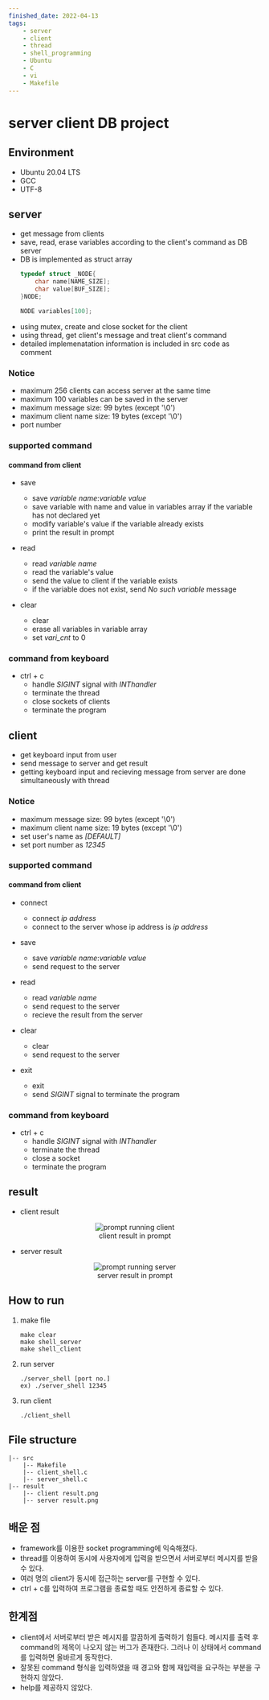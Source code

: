 ```yaml
---
finished_date: 2022-04-13
tags:
    - server
    - client
    - thread
    - shell_programming
    - Ubuntu
    - C
    - vi
    - Makefile
---
```

# server client DB project
## Environment
- Ubuntu 20.04 LTS
- GCC
- UTF-8
## server
- get message from clients
- save, read, erase variables according to the client's command as DB server
- DB is implemented as struct array
    ```c
    typedef struct _NODE{
        char name[NAME_SIZE];
        char value[BUF_SIZE];
    }NODE;

    NODE variables[100];
    ```
- using mutex, create and close socket for the client
- using thread, get client's message and treat client's command
- detailed implemenatation information is included in src code as comment

### Notice
- maximum 256 clients can access server at the same time
- maximum 100 variables can be saved in the server
- maximum message size: 99 bytes (except '\0')
- maximum client name size: 19 bytes (except '\0')
- port number

### supported command
#### command from client
- save
    - save *variable name*:*variable value*
    - save variable with name and value in variables array if the variable has not declared yet
    - modify variable's value if the variable already exists
    - print the result in prompt
    
- read
    - read *variable name*
    - read the variable's value 
    - send the value to client if the variable exists
    - if the variable does not exist, send *No such variable* message

- clear
    - clear
    - erase all variables in variable array
    - set *vari_cnt* to 0
### command from keyboard
- ctrl + c
    - handle *SIGINT* signal with *INThandler*
    - terminate the thread
    - close sockets of clients
    - terminate the program

## client
- get keyboard input from user
- send message to server and get result
- getting keyboard input and recieving message from server are done simultaneously with thread

### Notice
- maximum message size: 99 bytes (except '\0')
- maximum client name size: 19 bytes (except '\0')
- set user's name as *[DEFAULT]*
- set port number as *12345*

### supported command
#### command from client
- connect
    - connect *ip address*
    - connect to the server whose ip address is *ip address*

- save
    - save *variable name*:*variable value*
    - send request to the server
    
- read
    - read *variable name*
    - send request to the server
    - recieve the result from the server

- clear
    - clear
    - send request to the server

- exit
    - exit
    - send *SIGINT* signal to terminate the program

### command from keyboard
- ctrl + c
    - handle *SIGINT* signal with *INThandler*
    - terminate the thread
    - close a socket
    - terminate the program

## result
- client result

<p align=center>
    <img src="./result/client result.png" alt="prompt running client"><br/>
    client result in prompt
</p>

- server result

<p align=center>
    <img src="./result/server result.png" alt="prompt running server"><br/>
    server result in prompt
</p>

## How to run
1. make file
    ```
    make clear
    make shell_server
    make shell_client
    ```
2. run server
    ```
    ./server_shell [port no.]
    ex) ./server_shell 12345
    ```
3. run client
    ```
    ./client_shell
    ```
## File structure
```
|-- src
    |-- Makefile
    |-- client_shell.c
    |-- server_shell.c
|-- result
    |-- client result.png
    |-- server result.png
```
## 배운 점
- framework를 이용한 socket programming에 익숙해졌다.
- thread를 이용하여 동시에 사용자에게 입력을 받으면서 서버로부터 메시지를 받을 수 있다.
- 여러 명의 client가 동시에 접근하는 server를 구현할 수 있다.
- ctrl + c를 입력하여 프로그램을 종료할 때도 안전하게 종료할 수 있다.
## 한계점
- client에서 서버로부터 받은 메시지를 깔끔하게 출력하기 힘들다. 메시지를 출력 후 command의 제목이 나오지 않는 버그가 존재한다. 그러나 이 상태에서 command를 입력하면 올바르게 동작한다.
- 잘못된 command 형식을 입력하였을 때 경고와 함께 재입력을 요구하는 부분을 구현하지 않았다.
- help를 제공하지 않았다.
